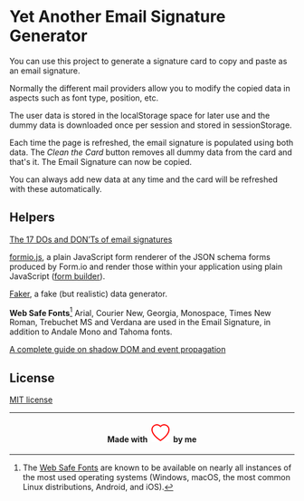 # Yet Another Email Signature Generator

You can use this project to generate a signature card to copy and paste as an email signature.

Normally the different mail providers allow you to modify the copied data in aspects such as font type, position, etc.

The user data is stored in the localStorage space for later use and the dummy data is downloaded once per session and stored in sessionStorage.

Each time the page is refreshed, the email signature is populated using both data. The _Clean the Card_ button removes all dummy data from the card and that's it. The Email Signature can now be copied.

You can always add new data at any time and the card will be refreshed with these automatically.

## Helpers

[The 17 DOs and DON’Ts of email signatures](https://exclaimer.com/email-signature-handbook/the-17-email-signature-dos-and-donts/)

[formio.js](https://github.com/formio/formio.js), a plain JavaScript form renderer of the JSON schema forms produced by Form.io and render those within your application using plain JavaScript ([form builder](https://formio.github.io/formio.js/app/builder.html)).

[Faker](https://fakerjs.dev/), a fake (but realistic) data generator.

**Web Safe Fonts**[^1] Arial, Courier New, Georgia, Monospace, Times New Roman, Trebuchet MS and Verdana are used in the Email Signature, in addition to Andale Mono and Tahoma fonts.

[A complete guide on shadow DOM and event propagation](https://pm.dartus.fr/blog/a-complete-guide-on-shadow-dom-and-event-propagation/)

## License

[MIT license](./LICENSE)


[^1]: The [Web Safe Fonts](https://developer.mozilla.org/en-US/docs/Learn/CSS/Styling_text/Fundamentals#web_safe_fonts) are known to be available on nearly all instances of the most used operating systems (Windows, macOS, the most common Linux distributions, Android, and iOS).

---
<h4 align="center">
Made with&nbsp;
<img alt="A simple heart" src="./assets/heart.svg">
&nbsp;by me
</h4>
